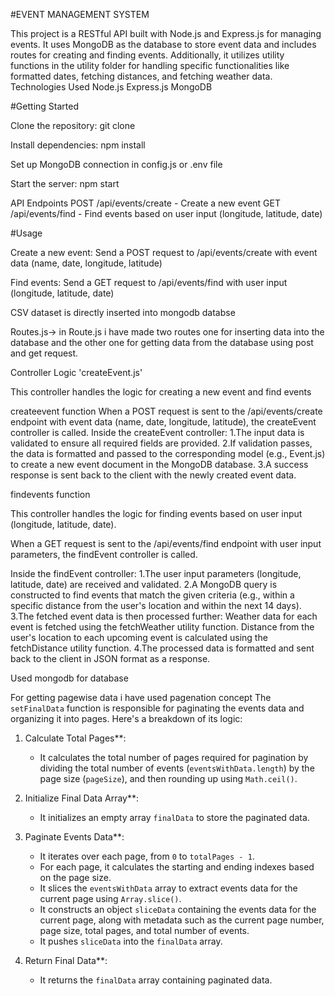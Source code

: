 #EVENT MANAGEMENT SYSTEM

This project is a RESTful API built with Node.js and Express.js for managing events. It uses MongoDB as the database to store event data and includes routes for creating and finding events. Additionally, it utilizes utility functions in the utility folder for handling specific functionalities like formatted dates, fetching distances, and fetching weather data.
Technologies Used
Node.js
Express.js
MongoDB

#Getting Started

Clone the repository: git clone <repository-url>

Install dependencies: npm install

Set up MongoDB connection in config.js or .env file

Start the server: npm start

API Endpoints
POST /api/events/create - Create a new event
GET /api/events/find - Find events based on user input (longitude, latitude, date)

#Usage

Create a new event:
Send a POST request to /api/events/create with event data (name, date, longitude, latitude)

Find events:
Send a GET request to /api/events/find with user input (longitude, latitude, date)

CSV dataset is directly inserted into mongodb databse


Routes.js->
in Route.js i have made two routes one for inserting data into the database and the other one for getting data from the database using post and get request.

Controller Logic
'createEvent.js'

This controller handles the logic for creating a new event and find events 

createevent function
When a POST request is sent to the /api/events/create endpoint with event data (name, date, longitude, latitude), the createEvent controller is called.
Inside the createEvent controller:
1.The input data is validated to ensure all required fields are provided.
2.If validation passes, the data is formatted and passed to the corresponding model (e.g., Event.js) to create a new event document in the MongoDB database.
3.A success response is sent back to the client with the newly created event data.

findevents function  

This controller handles the logic for finding events based on user input (longitude, latitude, date).

When a GET request is sent to the /api/events/find endpoint with user input parameters, the findEvent controller is called.

Inside the findEvent controller:
1.The user input parameters (longitude, latitude, date) are received and validated.
2.A MongoDB query is constructed to find events that match the given criteria (e.g., within a specific distance from the user's location and within the next 14 days).
3.The fetched event data is then processed further:
    Weather data for each event is fetched using the fetchWeather utility function.
    Distance from the user's location to each upcoming event is calculated using the fetchDistance utility function.
4.The processed data is formatted and sent back to the client in JSON format as a response.


Used mongodb for database 

For getting pagewise data i have used pagenation concept 
The `setFinalData` function is responsible for paginating the events data and organizing it into pages. Here's a breakdown of its logic:

1. Calculate Total Pages**:
   - It calculates the total number of pages required for pagination by dividing the total number of events (`eventsWithData.length`) by the page size (`pageSize`), and then rounding up using `Math.ceil()`.

2. Initialize Final Data Array**:
   - It initializes an empty array `finalData` to store the paginated data.

3. Paginate Events Data**:
   - It iterates over each page, from `0` to `totalPages - 1`.
   - For each page, it calculates the starting and ending indexes based on the page size.
   - It slices the `eventsWithData` array to extract events data for the current page using `Array.slice()`.
   - It constructs an object `sliceData` containing the events data for the current page, along with metadata such as the current page number, page size, total pages, and total number of events.
   - It pushes `sliceData` into the `finalData` array.

4. Return Final Data**:
   - It returns the `finalData` array containing paginated data.

